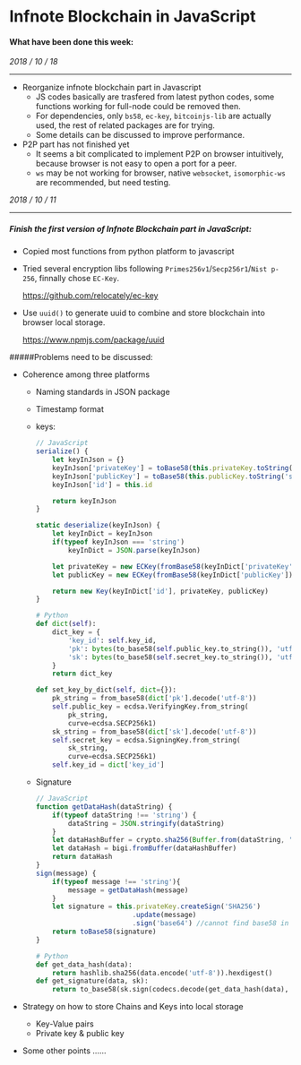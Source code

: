 # Infnote Blockchain in JavaScript

#### What have been done this week:

*2018 / 10 / 18*

***

* Reorganize infnote blockchain part in Javascript
  * JS codes basically are trasfered from latest python codes, some functions working for full-node could be removed then.
  * For dependencies, only `bs58`, `ec-key`, `bitcoinjs-lib` are actually used,  the rest of related packages are for trying.
  * Some details can be discussed to improve performance.
* P2P part has not finished yet
  * It seems a bit complicated to implement P2P on browser intuitively, because browser is not easy to open a port for a peer. 
  * `ws` may be not working for browser, native `websocket`, `isomorphic-ws` are recommended, but need testing.



*2018 / 10 / 11*

***

##### Finish the first version of Infnote Blockchain part in JavaScript:

* Copied most functions from python platform to javascript

* Tried several encryption libs following `Primes256v1`/`Secp256r1`/`Nist p-256`, finnally chose `EC-Key`.

  <https://github.com/relocately/ec-key>

* Use `uuid()` to generate uuid to combine and store blockchain into browser local storage.

  <https://www.npmjs.com/package/uuid>

#####Problems need to be discussed:

* Coherence among three platforms

  * Naming standards in JSON package
  * Timestamp format

  * keys:

    ```javascript
    // JavaScript
    serialize() {
        let keyInJson = {}
        keyInJson['privateKey'] = toBase58(this.privateKey.toString('pkcs8'))
        keyInJson['publicKey'] = toBase58(this.publicKey.toString('spki'))
        keyInJson['id'] = this.id
    
        return keyInJson
    }
    
    static deserialize(keyInJson) {
        let keyInDict = keyInJson
        if(typeof keyInJson === 'string')
            keyInDict = JSON.parse(keyInJson)
    
        let privateKey = new ECKey(fromBase58(keyInDict['privateKey']), 'pkcs8')
        let publicKey = new ECKey(fromBase58(keyInDict['publicKey']), 'spki')
    
        return new Key(keyInDict['id'], privateKey, publicKey)
    }
    ```

    ```python
    # Python
    def dict(self):
        dict_key = {
            'key_id': self.key_id,
            'pk': bytes(to_base58(self.public_key.to_string()), 'utf-8'),
            'sk': bytes(to_base58(self.secret_key.to_string()), 'utf-8'),
        }
        return dict_key
    
    def set_key_by_dict(self, dict={}):
        pk_string = from_base58(dict['pk'].decode('utf-8'))
        self.public_key = ecdsa.VerifyingKey.from_string(
            pk_string,
            curve=ecdsa.SECP256k1)
        sk_string = from_base58(dict['sk'].decode('utf-8'))
        self.secret_key = ecdsa.SigningKey.from_string(
            sk_string,
            curve=ecdsa.SECP256k1)
        self.key_id = dict['key_id']
    ```

  * Signature

    ```javascript
    // JavaScript
    function getDataHash(dataString) {
        if(typeof dataString !== 'string') {
            dataString = JSON.stringify(dataString)
        }
        let dataHashBuffer = crypto.sha256(Buffer.from(dataString, 'utf8'))
        let dataHash = bigi.fromBuffer(dataHashBuffer)
        return dataHash
    }
    sign(message) {
        if(typeof message !== 'string'){
            message = getDataHash(message)
        }
        let signature = this.privateKey.createSign('SHA256')
        					.update(message)
        					.sign('base64') //cannot find base58 in its package
        return toBase58(signature)
    }
    ```

    ```python
    # Python
    def get_data_hash(data):
        return hashlib.sha256(data.encode('utf-8')).hexdigest()
    def get_signature(data, sk):
        return to_base58(sk.sign(codecs.decode(get_data_hash(data), 'hex')))
    ```

* Strategy on how to store Chains and Keys into local storage

  * Key-Value pairs 
  * Private key & public key

* Some other points ......

